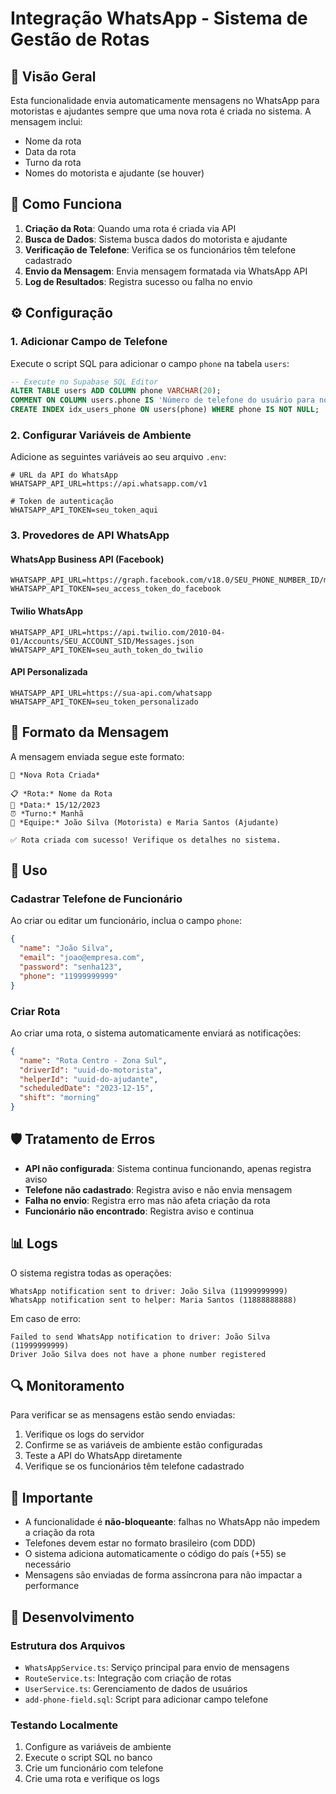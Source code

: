 # Integração WhatsApp - Sistema de Gestão de Rotas

## 📱 Visão Geral

Esta funcionalidade envia automaticamente mensagens no WhatsApp para motoristas e ajudantes sempre que uma nova rota é criada no sistema. A mensagem inclui:

- Nome da rota
- Data da rota
- Turno da rota
- Nomes do motorista e ajudante (se houver)

## 🚀 Como Funciona

1. **Criação da Rota**: Quando uma rota é criada via API
2. **Busca de Dados**: Sistema busca dados do motorista e ajudante
3. **Verificação de Telefone**: Verifica se os funcionários têm telefone cadastrado
4. **Envio da Mensagem**: Envia mensagem formatada via WhatsApp API
5. **Log de Resultados**: Registra sucesso ou falha no envio

## ⚙️ Configuração

### 1. Adicionar Campo de Telefone

Execute o script SQL para adicionar o campo `phone` na tabela `users`:

```sql
-- Execute no Supabase SQL Editor
ALTER TABLE users ADD COLUMN phone VARCHAR(20);
COMMENT ON COLUMN users.phone IS 'Número de telefone do usuário para notificações WhatsApp';
CREATE INDEX idx_users_phone ON users(phone) WHERE phone IS NOT NULL;
```

### 2. Configurar Variáveis de Ambiente

Adicione as seguintes variáveis ao seu arquivo `.env`:

```env
# URL da API do WhatsApp
WHATSAPP_API_URL=https://api.whatsapp.com/v1

# Token de autenticação
WHATSAPP_API_TOKEN=seu_token_aqui
```

### 3. Provedores de API WhatsApp

#### WhatsApp Business API (Facebook)
```env
WHATSAPP_API_URL=https://graph.facebook.com/v18.0/SEU_PHONE_NUMBER_ID/messages
WHATSAPP_API_TOKEN=seu_access_token_do_facebook
```

#### Twilio WhatsApp
```env
WHATSAPP_API_URL=https://api.twilio.com/2010-04-01/Accounts/SEU_ACCOUNT_SID/Messages.json
WHATSAPP_API_TOKEN=seu_auth_token_do_twilio
```

#### API Personalizada
```env
WHATSAPP_API_URL=https://sua-api.com/whatsapp
WHATSAPP_API_TOKEN=seu_token_personalizado
```

## 📝 Formato da Mensagem

A mensagem enviada segue este formato:

```
🚛 *Nova Rota Criada*

📋 *Rota:* Nome da Rota
📅 *Data:* 15/12/2023
⏰ *Turno:* Manhã
👥 *Equipe:* João Silva (Motorista) e Maria Santos (Ajudante)

✅ Rota criada com sucesso! Verifique os detalhes no sistema.
```

## 🔧 Uso

### Cadastrar Telefone de Funcionário

Ao criar ou editar um funcionário, inclua o campo `phone`:

```json
{
  "name": "João Silva",
  "email": "joao@empresa.com",
  "password": "senha123",
  "phone": "11999999999"
}
```

### Criar Rota

Ao criar uma rota, o sistema automaticamente enviará as notificações:

```json
{
  "name": "Rota Centro - Zona Sul",
  "driverId": "uuid-do-motorista",
  "helperId": "uuid-do-ajudante",
  "scheduledDate": "2023-12-15",
  "shift": "morning"
}
```

## 🛡️ Tratamento de Erros

- **API não configurada**: Sistema continua funcionando, apenas registra aviso
- **Telefone não cadastrado**: Registra aviso e não envia mensagem
- **Falha no envio**: Registra erro mas não afeta criação da rota
- **Funcionário não encontrado**: Registra aviso e continua

## 📊 Logs

O sistema registra todas as operações:

```
WhatsApp notification sent to driver: João Silva (11999999999)
WhatsApp notification sent to helper: Maria Santos (11888888888)
```

Em caso de erro:
```
Failed to send WhatsApp notification to driver: João Silva (11999999999)
Driver João Silva does not have a phone number registered
```

## 🔍 Monitoramento

Para verificar se as mensagens estão sendo enviadas:

1. Verifique os logs do servidor
2. Confirme se as variáveis de ambiente estão configuradas
3. Teste a API do WhatsApp diretamente
4. Verifique se os funcionários têm telefone cadastrado

## 🚨 Importante

- A funcionalidade é **não-bloqueante**: falhas no WhatsApp não impedem a criação da rota
- Telefones devem estar no formato brasileiro (com DDD)
- O sistema adiciona automaticamente o código do país (+55) se necessário
- Mensagens são enviadas de forma assíncrona para não impactar a performance

## 🔧 Desenvolvimento

### Estrutura dos Arquivos

- `WhatsAppService.ts`: Serviço principal para envio de mensagens
- `RouteService.ts`: Integração com criação de rotas
- `UserService.ts`: Gerenciamento de dados de usuários
- `add-phone-field.sql`: Script para adicionar campo telefone

### Testando Localmente

1. Configure as variáveis de ambiente
2. Execute o script SQL no banco
3. Crie um funcionário com telefone
4. Crie uma rota e verifique os logs
